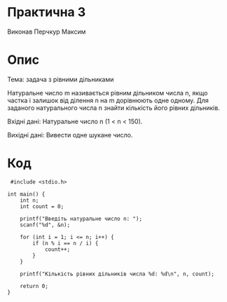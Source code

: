 # Практична 3
Виконав Перчкур Максим
# Опис
Тема: задача з рівними дільниками

Натуральне число m називається рівним дільником числа n, якщо частка і залишок від ділення n на m дорівнюють одне одному. Для заданого натурального числа n знайти кількість його рівних дільників.  

Вхідні дані:  Натуральне число n (1 < n < 150).

Вихідні дані: Вивести одне шукане число.

# Код 
```
 #include <stdio.h>

int main() {
    int n;
    int count = 0;

    printf("Введіть натуральне число n: ");
    scanf("%d", &n);

    for (int i = 1; i <= n; i++) {
        if (n % i == n / i) {
            count++;
        }
    }

    printf("Кількість рівних дільників числа %d: %d\n", n, count);

    return 0;
}
```
